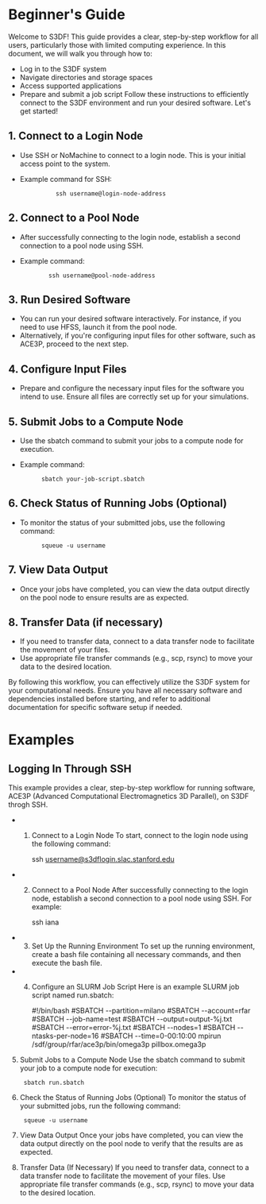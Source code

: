 # Beginner's Guide

Welcome to S3DF! This guide provides a clear, step-by-step workflow for all users, particularly those with limited computing experience. In this document, we will walk you through how to:

- Log in to the S3DF system
- Navigate directories and storage spaces
- Access supported applications
- Prepare and submit a job script
Follow these instructions to efficiently connect to the S3DF environment and run your desired software. Let's get started!
  

## 1. Connect to a Login Node

- Use SSH or NoMachine to connect to a login node. This is your initial access point to the system.
- Example command for SSH:

                ssh username@login-node-address

## 2. Connect to a Pool Node

- After successfully connecting to the login node, establish a second connection to a pool node using SSH.
- Example command:

              ssh username@pool-node-address

## 3. Run Desired Software

- You can run your desired software interactively. For instance, if you need to use HFSS, launch it from the pool node.
- Alternatively, if you're configuring input files for other software, such as ACE3P, proceed to the next step.

## 4. Configure Input Files

- Prepare and configure the necessary input files for the software you intend to use. Ensure all files are correctly set up for your simulations.

## 5. Submit Jobs to a Compute Node

- Use the sbatch command to submit your jobs to a compute node for execution.
- Example command:

            sbatch your-job-script.sbatch

## 6. Check Status of Running Jobs (Optional)

- To monitor the status of your submitted jobs, use the following command:
  
            squeue -u username

## 7. View Data Output

 - Once your jobs have completed, you can view the data output directly on the pool node to ensure results are as expected.

## 8. Transfer Data (if necessary)

- If you need to transfer data, connect to a data transfer node to facilitate the movement of your files.
- Use appropriate file transfer commands (e.g., scp, rsync) to move your data to the desired location.


By following this workflow, you can effectively utilize the S3DF system for your computational needs. 
Ensure you have all necessary software and dependencies installed before starting, 
and refer to additional documentation for specific software setup if needed.

# Examples

## Logging In Through SSH

This example provides a clear, step-by-step workflow for running software, ACE3P (Advanced Computational Electromagnetics 3D Parallel), on S3DF throgh SSH. 

- 1. Connect to a Login Node
To start, connect to the login node using the following command:

        ssh username@s3dflogin.slac.stanford.edu

- 2. Connect to a Pool Node
After successfully connecting to the login node, establish a second connection to a pool node using SSH. For example:

        ssh iana
     
- 3. Set Up the Running Environment
To set up the running environment, create a bash file containing all necessary commands, and then execute the bash file.

- 4. Configure an SLURM Job Script
Here is an example SLURM job script named run.sbatch:


        #!/bin/bash
        #SBATCH --partition=milano
        #SBATCH --account=rfar
        #SBATCH --job-name=test
        #SBATCH --output=output-%j.txt
        #SBATCH --error=error-%j.txt
        #SBATCH --nodes=1
        #SBATCH --ntasks-per-node=16
        #SBATCH --time=0-00:10:00
        mpirun /sdf/group/rfar/ace3p/bin/omega3p pillbox.omega3p


5. Submit Jobs to a Compute Node
Use the sbatch command to submit your job to a compute node for execution:

        sbatch run.sbatch

6. Check the Status of Running Jobs (Optional)
To monitor the status of your submitted jobs, run the following command:

        squeue -u username

7. View Data Output
Once your jobs have completed, you can view the data output directly on the pool node to verify that the results are as expected.

8. Transfer Data (If Necessary)
If you need to transfer data, connect to a data transfer node to facilitate the movement of your files. Use appropriate file transfer commands (e.g., scp, rsync) to move your data to the desired location.

